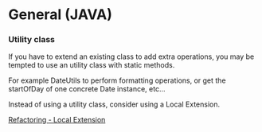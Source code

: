 # General (JAVA)

### Utility class

If you have to extend an existing class to add extra operations, you may be tempted to use an utility class with static methods. 

For example DateUtils to perform formatting operations, or get the startOfDay of one concrete Date instance, etc...

Instead of using a utility class, consider using a Local Extension.

[Refactoring - Local Extension](http://refactoring.com/catalog/introduceLocalExtension.html)